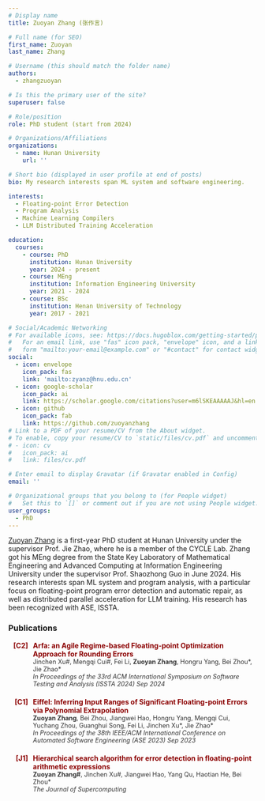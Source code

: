 ```yaml
---
# Display name
title: Zuoyan Zhang (张作言)

# Full name (for SEO)
first_name: Zuoyan
last_name: Zhang

# Username (this should match the folder name)
authors:
  - zhangzuoyan

# Is this the primary user of the site?
superuser: false

# Role/position
role: PhD student (start from 2024)

# Organizations/Affiliations
organizations:
  - name: Hunan University
    url: ''

# Short bio (displayed in user profile at end of posts)
bio: My research interests span ML system and software engineering.

interests:
  - Floating-point Error Detection
  - Program Analysis
  - Machine Learning Compilers
  - LLM Distributed Training Acceleration

education:
  courses:
    - course: PhD 
      institution: Hunan University
      year: 2024 - present
    - course: MEng
      institution: Information Engineering University
      year: 2021 - 2024
    - course: BSc
      institution: Henan University of Technology
      year: 2017 - 2021

# Social/Academic Networking
# For available icons, see: https://docs.hugoblox.com/getting-started/page-builder/#icons
#   For an email link, use "fas" icon pack, "envelope" icon, and a link in the
#   form "mailto:your-email@example.com" or "#contact" for contact widget.
social:
  - icon: envelope
    icon_pack: fas
    link: 'mailto:zyanz@hnu.edu.cn'
  - icon: google-scholar
    icon_pack: ai
    link: https://scholar.google.com/citations?user=m6lSKEAAAAAJ&hl=en
  - icon: github
    icon_pack: fab
    link: https://github.com/zuoyanzhang
# Link to a PDF of your resume/CV from the About widget.
# To enable, copy your resume/CV to `static/files/cv.pdf` and uncomment the lines below.
# - icon: cv
#   icon_pack: ai
#   link: files/cv.pdf

# Enter email to display Gravatar (if Gravatar enabled in Config)
email: ''

# Organizational groups that you belong to (for People widget)
#   Set this to `[]` or comment out if you are not using People widget.
user_groups:
  - PhD
---
```


[Zuoyan Zhang](https://zuoyanzhang.github.io) is a first-year PhD student at Hunan University under the supervisor Prof. Jie Zhao, where he is a member of the CYCLE Lab. Zhang got his MEng degree from the State Key Laboratory of Mathematical Engineering and Advanced Computing at Information Engineering University under the supervisor Prof. Shaozhong Guo in June 2024. His research interests span ML system and program analysis, with a particular focus on floating-point program error detection and automatic repair, as well as distributed parallel acceleration for LLM training. His research has been recognized with ASE, ISSTA.


### Publications

<div style="margin-bottom: 20px;">
    <div style="color: #8B0000; font-weight: bold; margin-bottom: 5px; display: flex;">
        <div style="min-width: 40px; text-align: right; margin-right: 10px;">[C2]</div>
        <div style="flex: 1;">
            Arfa: an Agile Regime-based Floating-point Optimization Approach for Rounding Errors<br>
            <span style="color: #333; font-size: 0.9em; font-weight: lighter;">
                Jinchen Xu#, Mengqi Cui#, Fei Li, <strong>Zuoyan Zhang</strong>, Hongru Yang, Bei Zhou*, Jie Zhao* <br>
                <em>In Proceedings of the 33rd ACM International Symposium on Software Testing and Analysis (ISSTA 2024) Sep 2024</em>
            </span>
        </div>
    </div>
</div>

<div style="margin-bottom: 20px;">
    <div style="color: #8B0000; font-weight: bold; margin-bottom: 5px; display: flex;">
        <div style="min-width: 40px; text-align: right; margin-right: 10px;">[C1]</div>
        <div style="flex: 1;">
            Eiffel: Inferring Input Ranges of Significant Floating-point Errors via Polynomial Extrapolation<br>
            <span style="color: #333; font-size: 0.9em; font-weight: lighter;">
                <strong>Zuoyan Zhang</strong>, Bei Zhou, Jiangwei Hao, Hongru Yang, Mengqi Cui, Yuchang Zhou, Guanghui Song, Fei Li, Jinchen Xu*, Jie Zhao* <br>
                <em>In Proceedings of the 38th IEEE/ACM International Conference on Automated Software Engineering (ASE 2023) Sep 2023 </em>
            </span>
        </div>
    </div>
</div>

<div style="margin-bottom: 20px;">
    <div style="color: #8B0000; font-weight: bold; margin-bottom: 5px; display: flex;">
        <div style="min-width: 40px; text-align: right; margin-right: 10px;">[J1]</div>
        <div style="flex: 1;">
            Hierarchical search algorithm for error detection in floating-point arithmetic expressions<br>
            <span style="color: #333; font-size: 0.9em; font-weight: lighter;">
                <strong>Zuoyan Zhang#</strong>, Jinchen Xu#, Jiangwei Hao, Yang Qu, Haotian He, Bei Zhou*<br>
                <em>The Journal of Supercomputing</em>
            </span>
        </div>
    </div>
</div>